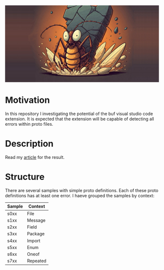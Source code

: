 ![Squeezed bug](header.jpg)

# Motivation
In this repository I investigating the potential of the buf visual studio code extension. It is expected that the extension will be capable of detecting all errors within proto files.

# Description
Read my [article](https://medium.com/@kinneko-de/792c1846a935) for the result.

<script src="https://gist.github.com/KinNeko-De/1dd97ac1ed63b2c2ec82d7b6d6bda016.js"></script>

# Structure
There are several samples with simple proto definitions. Each of these proto definitions has at least one error. I haeve grouped the samples by context:

| Sample | Context  |
|--------|----------|
| s0xx   | File     |
| s1xx   | Message  |
| s2xx   | Field    |
| s3xx   | Package  |
| s4xx   | Import   |
| s5xx   | Enum     |
| s6xx   | Oneof    |
| s7xx   | Repeated |
